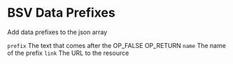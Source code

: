 # BSV Data Prefixes

Add data prefixes to the json array

```prefix``` The text that comes after the OP_FALSE OP_RETURN
```name``` The name of the prefix
```link``` The URL to the resource



